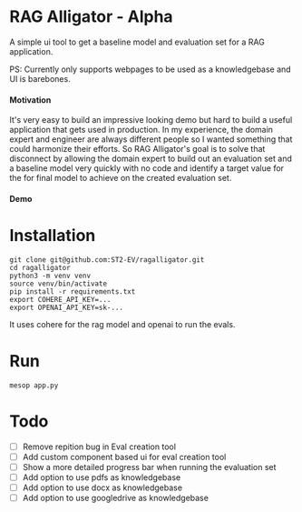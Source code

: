 # RAG Alligator - Alpha

A simple ui tool to get a baseline model and evaluation set for a RAG application.

PS: Currently only supports webpages to be used as a knowledgebase and UI is barebones.

#### Motivation

It's very easy to build an impressive looking demo but hard to build a useful application that gets used in production. In my experience, the domain expert and engineer are always different people so I wanted something that could harmonize their efforts. So RAG Alligator's goal is to solve that disconnect by allowing the domain expert to build out an evaluation set and a baseline model very quickly with no code and identify a target value for the for final model to achieve on the created evaluation set.

#### Demo

# Installation

```
git clone git@github.com:ST2-EV/ragalligator.git
cd ragalligator
python3 -m venv venv
source venv/bin/activate
pip install -r requirements.txt
export COHERE_API_KEY=...
export OPENAI_API_KEY=sk-...
```

It uses cohere for the rag model and openai to run the evals.

# Run

```
mesop app.py
```

# Todo

- [ ] Remove repition bug in Eval creation tool
- [ ] Add custom component based ui for eval creation tool
- [ ] Show a more detailed progress bar when running the evaluation set
- [ ] Add option to use pdfs as knowledgebase
- [ ] Add option to use docx as knowledgebase
- [ ] Add option to use googledrive as knowledgebase
